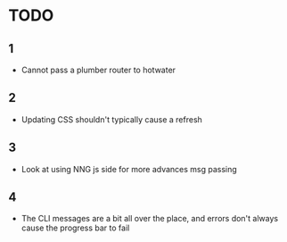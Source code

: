 # TODO

## 1

- Cannot pass a plumber router to hotwater

## 2

- Updating CSS shouldn't typically cause a refresh

## 3

- Look at using NNG js side for more advances msg passing

## 4

- The CLI messages are a bit all over the place, and errors don't always cause the progress bar to fail

